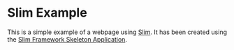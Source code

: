 # Slim Example

This is a simple example of a webpage using [Slim](https://github.com/codeguy/Slim). It has been created using the [Slim Framework Skeleton Application](https://github.com/codeguy/Slim-Skeleton).
